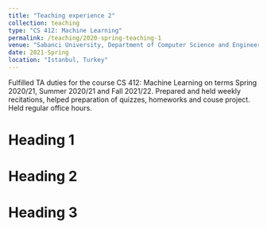 ```yaml
---
title: "Teaching experience 2"
collection: teaching
type: "CS 412: Machine Learning"
permalink: /teaching/2020-spring-teaching-1
venue: "Sabanci University, Department of Computer Science and Engineering"
date: 2021-Spring
location: "Istanbul, Turkey"
---
```


Fulfilled TA duties for the course CS 412: Machine Learning on terms Spring 2020/21, Summer 2020/21 and Fall 2021/22. Prepared and held weekly recitations, helped preparation of quizzes, homeworks and couse project. Held regular office hours. 

Heading 1
======

Heading 2
======

Heading 3
======
